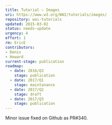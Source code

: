 ```yaml
---
title: Tutorial – Images
uri: https://www.w3.org/WAI/tutorials/images/
repository: wai-tutorials
updated: 2015-03-02
status: needs-update
urgency: 4
effort: 1
rm: EricE
contributors:
- Denis
- Howard
current-stage: publication
roadmap:
  - date: 2016/Q3
    stage: publication
  - date: 2017/Q1
    stage: maintanance
  - date: 2017/Q2
    stage: draft
  - date: 2017/Q3
    stage: publication
---
```


Minor issue fixed on Github as PR#340.
